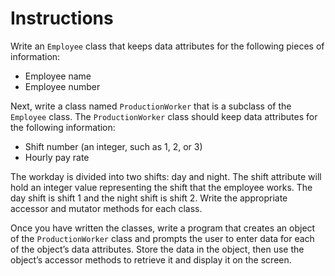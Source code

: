 # Instructions  

Write an `Employee` class that keeps data attributes for the following pieces of information:
- Employee name
- Employee number

Next, write a class named `ProductionWorker` that is a subclass of the `Employee` class. The `ProductionWorker` class should keep data attributes for the following information:
- Shift number (an integer, such as 1, 2, or 3)
- Hourly pay rate

The workday is divided into two shifts: day and night. The shift attribute will hold an integer value representing the shift that the employee works. The day shift is shift 1 and the night shift is shift 2. Write the appropriate accessor and mutator methods for each class.

Once you have written the classes, write a program that creates an object of the `ProductionWorker` class and prompts the user to enter data for each of the object’s data attributes. Store the data in the object, then use the object’s accessor methods to retrieve it and display it on the screen.